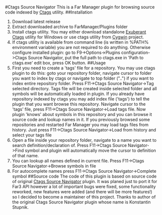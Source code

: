 #Ctags Source Navigator
This is a Far Manager plugin for browsing source code indexed by [Ctags](https://en.wikipedia.org/wiki/Ctags) utility.
##Installation
1. Download latest release
2. Extract downloaded archive to FarManager/Plugins folder
3. Install ctags utility. You may either download standalone [Exuberant Ctags](http://ctags.sourceforge.net/) utility for Windows or 
   use ctags utility from [Cygwin](http://www.cygwin.com/) project.
4. If ctags utility is available from command line (is written in %PATH% environment variable) you are not required to do anything. Otherwise configure installed plugin: 
   go to F9-&gt;Options-&gt;Plugins configuration-&gt;Ctags Source Navigator, put the full path to ctags.exe in 'Path to ctags.exe' edit box, press OK button.
##Usage
1. First you need to create a 'tags' file for a repository. You may use ctags plugin to do this: goto your repository folder, navigate cursor to folder you want to index by ctags or
   navigate to top folder ("..") if you want to index entire repository folder. Press F11-&gt;Ctags Source Navigator-&gt;Tag selected directory. Tags file will be created inside
   selected folder and all symbols will be automatically loaded in plugin. If you already have repository indexed by ctags you may add index file ('tags') to tell the plugin that 
   you want browse this repository. Navigate cursor to the 'tags' file, press F11-&gt;Ctags Source Navigator-&gt;Load tags file. Now plugin 'knows' about symbols in this repository 
   and you can browse it source code and lookup names in it. If you previously browsed some repositories and restarted Far Manager you may load tags files from history. Just press 
   F11-&gt;Ctags Source Navigator-&gt;Load from history and select your tags file
2. Open a file inside your repository folder, navigate to a name you want to search definition/declaration of. Press F11-&gt;Ctags Source Navigator-&gt;Find symbol and
   plugin will automatically move the cursor to definition of that name.
3. You can lookup all names defined in current file. Press F11-&gt;Ctags Source Navigator-&gt;Browse symbols in file
4. For autocomplete names press F11-&gt;Ctags Source Navigator-&gt;Complete symbol
##Source code
The code of this plugin is based on source code of original [Ctags Source Navigator](https://github.com/trexinc/evil-programmers.git) plugin. It was planed just to port it for Far3
API however a lot of important bugs were fixed, some functionality reworked, new features were added (and there will be more features!) so I decided to become a maintainer of
this project. Thanks to author of the original Ctags Source Navigator plugin whose name is Konstantin Stupnik.